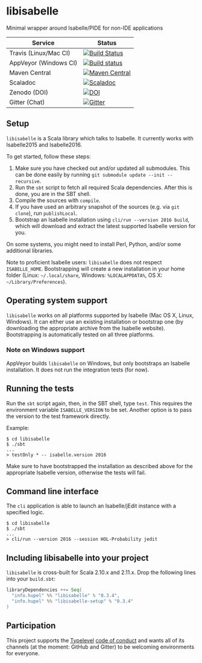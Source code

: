# libisabelle

Minimal wrapper around Isabelle/PIDE for non-IDE applications

| Service                   | Status |
| ------------------------- | ------ |
| Travis (Linux/Mac CI)     | [![Build Status](https://travis-ci.org/larsrh/libisabelle.svg?branch=master)](https://travis-ci.org/larsrh/libisabelle) |
| AppVeyor (Windows CI)     | [![Build status](https://ci.appveyor.com/api/projects/status/uuafgv21ragvoqei/branch/master?svg=true)](https://ci.appveyor.com/project/larsrh/libisabelle/branch/master) |
| Maven Central             | [![Maven Central](https://img.shields.io/maven-central/v/info.hupel/libisabelle_2.11.svg?label=latest%20release%20for%202.11)](https://search.maven.org/#search%7Cga%7C1%7Cg%3A%22info.hupel%22%20AND%20a%3A%22libisabelle_2.11%22) |
| Scaladoc                  | [![Scaladoc](http://javadoc-badge.appspot.com/info.hupel/libisabelle-docs_2.11.svg?label=scaladoc)](http://javadoc-badge.appspot.com/info.hupel/libisabelle-docs_2.11) |
| Zenodo (DOI)              | [![DOI](https://zenodo.org/badge/19880/larsrh/libisabelle.svg)](https://zenodo.org/badge/latestdoi/19880/larsrh/libisabelle) |
| Gitter (Chat)             | [![Gitter](https://badges.gitter.im/Join%20Chat.svg)](https://gitter.im/larsrh/libisabelle) |


## Setup

`libisabelle` is a Scala library which talks to Isabelle.
It currently works with Isabelle2015 and Isabelle2016.

To get started, follow these steps:

1. Make sure you have checked out and/or updated all submodules.
   This can be done easily by running `git submodule update --init --recursive`.
2. Run the `sbt` script to fetch all required Scala dependencies.
   After this is done, you are in the SBT shell.
3. Compile the sources with `compile`.
4. If you have used an arbitrary snapshot of the sources (e.g. via `git clone`), run `publishLocal`.
5. Bootstrap an Isabelle installation using `cli/run --version 2016 build`, which will download and extract the latest supported Isabelle version for you.

On some systems, you might need to install Perl, Python, and/or some additional libraries.

Note to proficient Isabelle users:
`libisabelle` does not respect `ISABELLE_HOME`.
Bootstrapping will create a new installation in your home folder (Linux: `~/.local/share`, Windows: `%LOCALAPPDATA%`, OS X: `~/Library/Preferences`).


## Operating system support

`libisabelle` works on all platforms supported by Isabelle (Mac OS X, Linux, Windows).
It can either use an existing installation or bootstrap one (by downloading the appropriate archive from the Isabelle website).
Bootstrapping is automatically tested on all three platforms.

### Note on Windows support

AppVeyor builds `libisabelle` on Windows, but only bootstraps an Isabelle installation.
It does not run the integration tests (for now).


## Running the tests

Run the `sbt` script again, then, in the SBT shell, type `test`.
This requires the environment variable `ISABELLE_VERSION` to be set.
Another option is to pass the version to the test framework directly.

Example:

```
$ cd libisabelle
$ ./sbt
...
> testOnly * -- isabelle.version 2016
```

Make sure to have bootstrapped the installation as described above for the appropriate Isabelle version, otherwise the tests will fail.


## Command line interface

The `cli` application is able to launch an Isabelle/jEdit instance with a specified logic.

```
$ cd libisabelle
$ ./sbt
...
> cli/run --version 2016 --session HOL-Probability jedit
```


## Including libisabelle into your project

`libisabelle` is cross-built for Scala 2.10.x and 2.11.x.
Drop the following lines into your `build.sbt`:

```scala
libraryDependencies ++= Seq(
  "info.hupel" %% "libisabelle" % "0.3.4",
  "info.hupel" %% "libisabelle-setup" % "0.3.4"
)
```


## Participation

This project supports the [Typelevel][typelevel] [code of conduct][codeofconduct] and wants all of its channels (at the moment: GitHub and Gitter) to be welcoming environments for everyone.

[typelevel]: http://typelevel.org/
[codeofconduct]: http://typelevel.org/conduct.html
